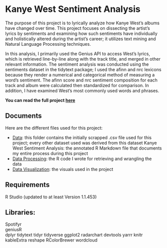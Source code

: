 # Kanye West Sentiment Analysis
The purpose of this project is to lyrically analyze how Kanye West’s albums have changed over time. This project focuses on dissecting the artist’s lyrics by sentiments and examining how such sentiments have individually and holistically altered during the artist’s career; it utilizes text mining and Natural Language Processing techniques.

In this analysis, I primarily used the Genius API to access West’s lyrics, which is retrieved line-by-line along with the track title, and merged in other relevant information. The sentiment analysis was conducted using the sentiments dataset in the tidytext package; I used the afinn and nrc lexicons because they render a numerical and categorical method of measuring a word’s sentiment. The afinn score and nrc sentiment composition for each track and album were calculated then standardized for comparison. In addition, I have examined West’s most commonly used words and phrases. 

**You can read the full project [here](https://github.com/stehuang/Kanye-West-Sentiment-Analysis/blob/master/Kanye_West_Analysis.md)**



## Documents
Here are the different files used for this project:
- [Data](https://github.com/stehuang/Kanye-West-Sentiment-Analysis/tree/master/data): this folder contains the initially scrapped .csv file used for this project; every other dataset used was derived from this dataset
Kanye West Sentiment Analysis: the annotated R Markdown file that documents my entire process during this project
- [Data Processing](https://github.com/stehuang/Kanye-West-Sentiment-Analysis/blob/master/Scrap_and_Tokenize_Lyrics.R): the R code I wrote for retrieving and wrangling the data
- [Data Visualization](https://github.com/stehuang/Kanye-West-Sentiment-Analysis/tree/master/Kanye_West_Analysis_files/figure-markdown_github): the visuals used in the project

## Requirements
R Studio (updated to at least Version 1.1.453)

## Libraries:
Spotifyr			
geniusR			
dplyr
tidytext
tidyr
tidyverse
ggplot2
radarchart
devtools
yarrr
knitr
kableExtra
reshape
RColorBrewer
wordcloud
